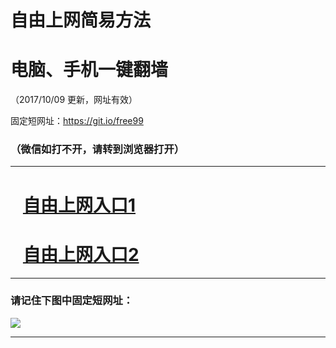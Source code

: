﻿# 自由上网简易方法

# 电脑、手机一键翻墙

（2017/10/09 更新，网址有效）

固定短网址：https://git.io/free99

### （微信如打不开，请转到浏览器打开）


***





# &nbsp;&nbsp; <a href="http://ft512618561.fwq-tz-1001.info/fwqtz01.html?t=100900116142 " target="_blank">自由上网入口1</a>
# &nbsp;&nbsp; <a href="http://ft1514713502.fwq-tz-1002.info/fwqtz02.html?t=100900111192 " target="_blank">自由上网入口2</a>
***

### 请记住下图中固定短网址：

<img src="https://s3-us-west-2.amazonaws.com/fwq-1001/yjfq-20170905okok.png" /> 


***

